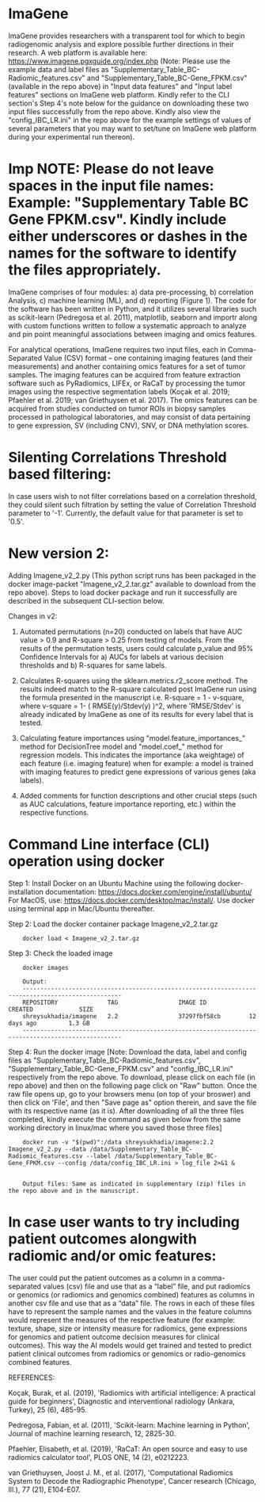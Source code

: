 # ImaGene
ImaGene provides researchers with a transparent tool for which to begin radiogenomic analysis and explore possible further directions in their research. A web platform is available here: https://www.imagene.pgxguide.org/index.php (Note: Please use the example data and label files as "Supplementary_Table_BC-Radiomic_features.csv" and "Supplementary_Table_BC-Gene_FPKM.csv" (available in the repo above) in "Input data features" and "Input label features" sections on ImaGene web platform. Kindly refer to the CLI section's Step 4's note below for the guidance on downloading these two input files successfully from the repo above. Kindly also view the "config_IBC_LR.ini" in the repo above for the example settings of values of several parameters that you may want to set/tune on ImaGene web platform during your experimental run thereon).

# Imp NOTE: Please do not leave spaces in the input file names: Example: "Supplementary Table BC Gene FPKM.csv". Kindly include either underscores or dashes in the names for the software to identify the files appropriately.

ImaGene comprises of four modules: a) data pre-processing, b) correlation Analysis, c) machine learning (ML), and d) reporting (Figure 1). The code for the software has been written in Python, and it utilizes several libraries such as scikit-learn (Pedregosa et al. 2011), matplotlib, seaborn and importr along with custom functions written to follow a systematic approach to analyze and pin point meaningful associations between imaging and omics features.

For analytical operations, ImaGene requires two input files, each in Comma-Separated Value (CSV) format – one containing imaging features (and their measurements) and another containing omics features for a set of tumor samples. The imaging features can be acquired from feature extraction software such as PyRadiomics, LIFEx, or RaCaT by processing the tumor images using the respective segmentation labels (Koçak et al. 2019; Pfaehler et al. 2019; van Griethuysen et al. 2017). The omics features can be acquired from studies conducted on tumor ROIs in biopsy samples processed in pathological laboratories, and may consist of data pertaining to gene expression, SV (including CNV), SNV, or DNA methylation scores.

# Silenting Correlations Threshold based filtering:

In case users wish to not filter correlations based on a correlation threshold, they could silent such filtration by setting the value of Correlation Threshold parameter to '-1'. Currently, the default value for that parameter is set to '0.5'.

# New version 2:

Adding Imagene_v2_2.py (This python script runs has been packaged in the docker image-packet "Imagene_v2_2.tar.gz" available to download from the repo above). Steps to load docker package and run it successfully are described in the subsequent CLI-section below.

Changes in v2:
1. Automated permutations (n=20) conducted on labels that have AUC value > 0.9 and R-square > 0.25 from testing of models.
From the results of the permutation tests, users could calculate p_value and 95% Confidence Intervals for a) AUCs for labels at various decision     thresholds and b) R-squares for same labels.
   
2. Calculates R-squares using the sklearn.metrics.r2_score method. The results indeed match to the R-square calculated post ImaGene run using the formula presented in the manuscript i.e. R-square = 1 - v-square, where v-square = 1- ( RMSE(y)/Stdev(y) )^2, where 'RMSE/Stdev' is already indicated by ImaGene as one of its results for every label that is tested.

3. Calculating feature importances using "model.feature_importances_" method for DecisionTree model and "model.coef_" method for regression models. This indicates the importance (aka weightage) of each feature (i.e. imaging feature) when for example: a model is trained with imaging features to predict gene expressions of various genes (aka labels).

4. Added comments for function descriptions and other crucial steps (such as AUC calculations, feature importance reporting, etc.) within the respective functions.


# Command Line interface (CLI) operation using docker

Step 1: Install Docker on an Ubuntu Machine using the following docker-installation documentation: https://docs.docker.com/engine/install/ubuntu/
        For MacOS, use: https://docs.docker.com/desktop/mac/install/. Use docker using terminal app in Mac/Ubuntu thereafter.

Step 2: Load the docker container package Imagene_v2_2.tar.gz
        
        docker load < Imagene_v2_2.tar.gz
        
Step 3: Check the loaded image

        docker images
        
        Output:
        --------------------------------------------------------------------------------------------------
        REPOSITORY              TAG                 IMAGE ID            CREATED             SIZE
        shreysukhadia/imagene   2.2                 37297fbf58cb        12 days ago         1.3 GB
        --------------------------------------------------------------------------------------------------

Step 4: Run the docker image
        [Note: Download the data, label and config files as "Supplementary_Table_BC-Radiomic_features.csv", "Supplementary_Table_BC-Gene_FPKM.csv" and "config_IBC_LR.ini" respectively from the repo above. To download, please click on each file (in repo above) and then on the following page click on "Raw" button. Once the raw file opens up, go to your browsers menu (on top of your broswer) and then click on 'File', and then "Save page as" option therein, and save the file with its respective name (as it is).  After downloading of all the three files completed, kindly execute the command as given below from the same working directory in linux/mac where you saved those three files]

        docker run -v "$(pwd)":/data shreysukhadia/imagene:2.2 Imagene_v2_2.py --data /data/Supplementary_Table_BC-Radiomic_features.csv --label /data/Supplementary_Table_BC-Gene_FPKM.csv --config /data/config_IBC_LR.ini > log_file 2>&1 &
      
        
        Output files: Same as indicated in supplementary (zip) files in the repo above and in the manuscript.


# In case user wants to try including patient outcomes alongwith radiomic and/or omic features:
The user could put the patient outcomes as a column in a comma-separated values (csv) file and use that as a “label” file, and put radiomics or genomics (or radiomics and genomics combined) features as columns in another csv file and use that as a “data” file. The rows in each of these files have to represent the sample names and the values in the feature columns would represent the measures of the respective feature (for example: texture, shape, size or intensity measure for radiomics, gene expressions for genomics and patient outcome decision measures for clinical outcomes). This way the AI models would get trained and tested to predict patient clinical outcomes from radiomics or genomics or radio-genomics combined features.



REFERENCES:

Koçak, Burak, et al. (2019), 'Radiomics with artificial intelligence: A practical guide for beginners', Diagnostic and interventional radiology (Ankara, Turkey), 25 (6), 485-95.

Pedregosa, Fabian, et al. (2011), 'Scikit-learn: Machine learning in Python', Journal of machine learning research, 12, 2825-30.

Pfaehler, Elisabeth, et al. (2019), 'RaCaT: An open source and easy to use radiomics calculator tool', PLOS ONE, 14 (2), e0212223.

van Griethuysen, Joost J. M., et al. (2017), 'Computational Radiomics System to Decode the Radiographic Phenotype', Cancer research (Chicago, Ill.), 77 (21), E104-E07.





